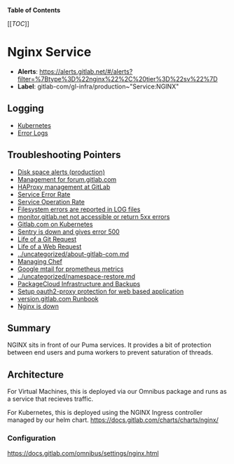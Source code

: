 <!-- MARKER: do not edit this section directly. Edit services/service-catalog.yml then run scripts/generate-docs -->

**Table of Contents**

[[_TOC_]]

#  Nginx Service
* **Alerts**: https://alerts.gitlab.net/#/alerts?filter=%7Btype%3D%22nginx%22%2C%20tier%3D%22sv%22%7D
* **Label**: gitlab-com/gl-infra/production~"Service:NGINX"

## Logging

* [Kubernetes](https://log.gprd.gitlab.net/goto/88eab835042a07b213b8c7f24213d5bf)
* [Error Logs](https://cloudlogging.app.goo.gl/neeqq5jQEKWsxZRx8)

## Troubleshooting Pointers

* [Disk space alerts (production)](../customersdot/disk-space.md)
* [Management for forum.gitlab.com](../forum/discourse-forum.md)
* [HAProxy management at GitLab](../frontend/haproxy.md)
* [Service Error Rate](../monitoring/definition-service-error-rate.md)
* [Service Operation Rate](../monitoring/definition-service-ops-rate.md)
* [Filesystem errors are reported in LOG files](../monitoring/filesystem_alerts.md)
* [monitor.gitlab.net not accessible or return 5xx errors](../monitoring/monitor-gitlab-net-not-accessible.md)
* [Gitlab.com on Kubernetes](../onboarding/gitlab.com_on_k8s.md)
* [Sentry is down and gives error 500](../sentry/sentry-is-down.md)
* [Life of a Git Request](../tutorials/overview_life_of_a_git_request.md)
* [Life of a Web Request](../tutorials/overview_life_of_a_web_request.md)
* [../uncategorized/about-gitlab-com.md](../uncategorized/about-gitlab-com.md)
* [Managing Chef](../uncategorized/manage-chef.md)
* [Google mtail for prometheus metrics](../uncategorized/mtail.md)
* [../uncategorized/namespace-restore.md](../uncategorized/namespace-restore.md)
* [PackageCloud Infrastructure and Backups](../uncategorized/packagecloud-infrastructure.md)
* [Setup oauth2-proxy protection for web based application](../uncategorized/setup-oauth2-proxy-protected-application.md)
* [version.gitlab.com Runbook](../version/version-gitlab-com.md)
* [Nginx is down](../web/nginx-is-down.md)
<!-- END_MARKER -->

## Summary

NGINX sits in front of our Puma services.  It provides a bit of protection
between end users and puma workers to prevent saturation of threads.

## Architecture

For Virtual Machines, this is deployed via our Omnibus package and runs as a
service that recieves traffic.

For Kubernetes, this is deployed using the NGINX Ingress controller managed by
our helm chart.  https://docs.gitlab.com/charts/charts/nginx/

### Configuration

https://docs.gitlab.com/omnibus/settings/nginx.html

<!-- ## Performance -->

<!-- ## Scalability -->

<!-- ## Availability -->

<!-- ## Durability -->

<!-- ## Security/Compliance -->

<!-- ## Monitoring/Alerting -->

<!-- ## Links to further Documentation -->
